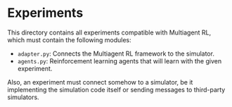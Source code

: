 # Experiments

This directory contains all experiments compatible with Multiagent RL, which must contain the following modules:

- `adapter.py`: Connects the Multiagent RL framework to the simulator.
- `agents.py`: Reinforcement learning agents that will learn with the given experiment.

Also, an experiment must connect somehow to a simulator, be it implementing the simulation code itself or sending messages to third-party simulators.
